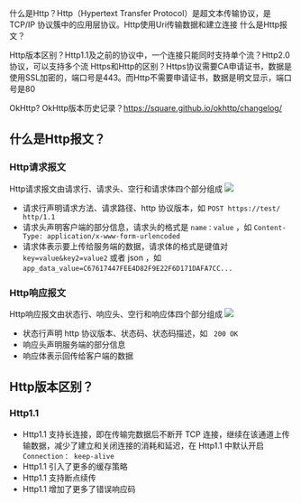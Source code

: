 

什么是Http？Http（Hypertext Transfer Protocol）是超文本传输协议，是 TCP/IP 协议簇中的应用层协议。Http使用Uri传输数据和建立连接
什么是Http报文？



Http版本区别？Http1.1及之前的协议中，一个连接只能同时支持单个流？Http2.0协议，可以支持多个流
Https和Http的区别？Https协议需要CA申请证书，数据是使用SSL加密的，端口号是443。而Http不需要申请证书，数据是明文显示，端口号是80


OkHttp?
OkHttp版本历史记录？https://square.github.io/okhttp/changelog/




## 什么是Http报文？
### Http请求报文
Http请求报文由请求行、请求头、空行和请求体四个部分组成
![](https://upload-images.jianshu.io/upload_images/7004853-ac24660f9da99904.png?imageMogr2/auto-orient/strip%7CimageView2/2/w/1240)  
- 请求行声明请求方法、请求路径、http 协议版本，如 `POST https://test/ http/1.1`
- 请求头声明客户端的部分信息，请求头的格式是 `name：value` ，如 `Content-Type: application/x-www-form-urlencoded`
- 请求体表示要上传给服务端的数据，请求体的格式是键值对`key=value&key2=value2` 或者 json ，如 `app_data_value=C67617447FEE4D82F9E22F6D171DAFA7CC...`

### Http响应报文
Http响应报文由状态行、响应头、空行和响应体四个部分组成
![](https://upload-images.jianshu.io/upload_images/7004853-17cd35512f82024e.png?imageMogr2/auto-orient/strip%7CimageView2/2/w/1240)
- 状态行声明 http 协议版本、状态码、状态码描述，如 ` 200 OK` 
- 响应头声明服务端的部分信息
- 响应体表示回传给客户端的数据


## Http版本区别？
### Http1.1
- Http1.1 支持长连接，即在传输完数据后不断开 TCP 连接，继续在该通道上传输数据，减少了建立和关闭连接的消耗和延迟，在 Http1.1 中默认开启 `Connection： keep-alive`
- Http1.1 引入了更多的缓存策略
- Http1.1 支持断点续传
- Http1.1 增加了更多了错误响应码

